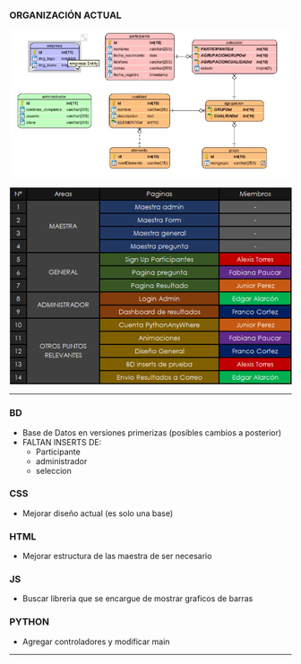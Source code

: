 ### ORGANIZACIÓN ACTUAL


![alt text](diagramaBD.png)

![alt text](relacionTrabajo.png)


-----


### BD
- Base de Datos en versiones primerizas (posibles cambios a posterior)
- FALTAN INSERTS DE:
  - Participante
  - administrador
  - seleccion
  

### CSS
- Mejorar diseño actual (es solo una base)

### HTML
- Mejorar estructura de las maestra de ser necesario

### JS
- Buscar libreria que se encargue de mostrar graficos de barras

### PYTHON
- Agregar controladores y modificar main




------
